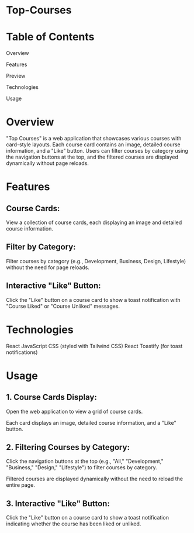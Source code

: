 # Top-Courses

# Table of Contents

Overview

Features

Preview

Technologies

Usage


# Overview

"Top Courses" is a web application that showcases various courses with card-style layouts. Each course card contains an image, detailed course information, and a "Like" button. Users can filter courses by category using the navigation buttons at the top, and the filtered courses are displayed dynamically without page reloads.

# Features

## Course Cards:

View a collection of course cards, each displaying an image and detailed course information.

## Filter by Category:

Filter courses by category (e.g., Development, Business, Design, Lifestyle) without the need for page reloads.

## Interactive "Like" Button:

Click the "Like" button on a course card to show a toast notification with "Course Liked" or "Course Unliked" messages.

# Technologies

React
JavaScript
CSS (styled with Tailwind CSS)
React Toastify (for toast notifications)

# Usage

## 1. Course Cards Display:

Open the web application to view a grid of course cards.

Each card displays an image, detailed course information, and a "Like" button.

## 2. Filtering Courses by Category:

Click the navigation buttons at the top (e.g., "All," "Development," "Business," "Design," "Lifestyle") to filter courses by category.

Filtered courses are displayed dynamically without the need to reload the entire page.

## 3. Interactive "Like" Button:

Click the "Like" button on a course card to show a toast notification indicating whether the course has been liked or unliked.

